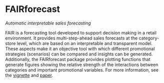 # FAIRforecast
*Automatic interpretable sales forecasting*

FAIR is a forecasting tool developed to support decision making in a retail environment. It provides multi-step-ahead sales forecasts at the category-store level, which are based on an interpretable and transparent model. These aspects make it an objective tool with which different promotional strategies (scenarios) can be compared and insights can be generated. Additionally, the FAIRforecast package provides plotting functions that generate figures showing the relative strength of the interactions between categories and important promotional variables. For more information, see the [vignette](https://rgurlek.github.io/FAIRforecast/) and [paper](http://home.ku.edu.tr/~oali/Automatic%20Interpretable%20Retail%20Forecasting%20with%20Promotional%20Scenarios.pdf).
